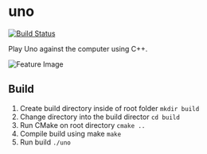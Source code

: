 # uno
[![Build Status](https://www.travis-ci.com/hodge47/uno.svg?branch=main)](https://www.travis-ci.com/hodge47/uno)

Play Uno against the computer using C++.

![Feature Image](https://mhodgedev.com/wp-content/uploads/2021/05/uno-feature-1024x512-1-e1621873710587.png)

## Build

1. Create build directory inside of root folder 
  `mkdir build`
2. Change directory into the build director 
  `cd build`
3. Run CMake on root directory
  `cmake ..`
4. Compile build using make 
  `make`
5. Run build 
  `./uno`
